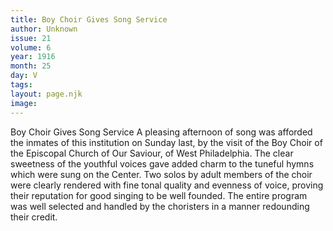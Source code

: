 ```yaml
---
title: Boy Choir Gives Song Service
author: Unknown
issue: 21
volume: 6
year: 1916
month: 25
day: V
tags:
layout: page.njk
image:
---
```

Boy Choir Gives Song Service       A pleasing afternoon of song was afforded the inmates of this institution on Sunday last, by the visit of the Boy Choir of the Episcopal Church of Our Saviour, of West Philadelphia.       The clear sweetness of the youthful voices gave added charm to the tuneful hymns which were sung on the Center.       Two solos by adult members of the choir were clearly rendered with fine tonal quality and evenness of voice, proving their reputation for good singing to be well founded. The entire program was well selected and handled by the choristers in a manner redounding their credit.    

